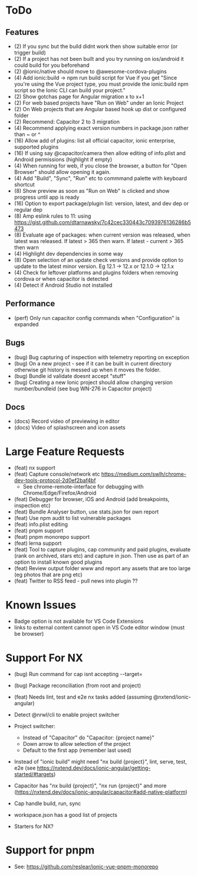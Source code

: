 # ToDo

## Features
- (2) If you sync but the build didnt work then show suitable error (or trigger build)
- (2) If a project has not been built and you try running on ios/android it could build for you beforehand
- (2) @ionic/native should move to @awesome-cordova-plugins
- (4) Add ionic:build -> npm run build script for Vue if you get "Since you're using the Vue project type, you must provide the ionic:build npm script so the Ionic CLI can build your project."
- (2) Show gotchas page for Angular migration x to x+1
- (2) For web based projects have "Run on Web" under an Ionic Project
- (2) On Web projects that are Angular based hook up dist or configured folder
- (2) Recommend: Capacitor 2 to 3 migration
- (4) Recommend applying exact version numbers in package.json rather than ~ or ^
- (16) Allow add of plugins: list all official capacitor, ionic enterprise, supported plugins
- (16) If using say @capacitor/camera then allow editing of info.plist and Android permissions (highlight if empty)
- (4) When running for web, if you close the browser, a button for "Open Browser" should allow opening it again. 
- (4) Add "Build", "Sync", "Run" etc to commmand palette with keyboard shortcut
- (8) Show preview as soon as "Run on Web" is clicked and show progress until app is ready
- (16) Option to export package/plugin list: version, latest, and dev dep or regular dep
- (8) Amp eslink rules to 11: using https://gist.github.com/dtarnawsky/7c42cec330443c7093976136286b5473
- (8) Evaluate age of packages: when current version was released, when latest was released. If latest > 365 then warn. If latest - current > 365 then warn
- (4) Highlight dev dependencies in some way
- (8) Open selection of an update check versions and provide option to update to the latest minor version. Eg 12.1 -> 12.x or 12.1.0 -> 12.1.x
- (4) Check for leftover platforms and plugins folders when removing cordova or when capacitor is detected
- (4) Detect if Android Studio not installed

## Performance
- (perf) Only run capacitor config commands when "Configuration" is expanded

## Bugs
- (bug) Bug capturing of inspection with telemetry reporting on exception
- (bug) On a new project - see if it can be built in current directory otherwise git history is messed up when it moves the folder.
- (bug) Bundle id validate doesnt accept "stuff"
- (bug) Creating a new Ionic project should allow changing version number/bundleid (see bug WN-276 in Capacitor project)

## Docs
- (docs) Record video of previewing in editor
- (docs) Video of splashscreen and icon assets

# Large Feature Requests
- (feat) nx support
- (feat) Capture console/network etc https://medium.com/swlh/chrome-dev-tools-protocol-2d0ef2baf4bf
  - See chrome-remote-interface for debugging with Chrome/Edge/Firefox/Android
- (feat) Debugger for browser, iOS and Android (add breakpoints, inspection etc)
- (feat) Bundle Analyser button, use stats.json for own report
- (feat) Use npm audit to list vulnerable packages
- (feat) info.plist editing
- (feat) pnpm support
- (feat) pnpm monorepo support
- (feat) lerna support
- (feat) Tool to capture plugins, cap community and paid plugins, evaluate (rank on archived, stars etc) and capture in json. Then use as part of an option to install known good plugins
- (feat) Review output folder www and report any assets that are too large (eg photos that are png etc)
- (feat) Twitter to RSS feed - pull news into plugin ??

# Known Issues
- Badge option is not available for VS Code Extensions
- links to external content cannot open in VS Code editor window (must be browser)

# Support For NX
- (bug) Run command for cap isnt accepting --target=
- (bug) Package reconciliation (from root and project)
- (feat) Needs lint, test and e2e nx tasks added (assuming @nxtend/ionic-angular)


- Detect @nrwl/cli to enable project switcher
- Project switcher:
  - Instead of "Capacitor" do "Capacitor: {project name}"
  - Down arrow to allow selection of the project
  - Default to the first app (remember last used)
- Instead of "ionic build" might need "nx build {project}", lint, serve, test, e2e (see https://nxtend.dev/docs/ionic-angular/getting-started/#targets)
- Capacitor has "nx build {project}", "nx run {project}" and more (https://nxtend.dev/docs/ionic-angular/capacitor#add-native-platform)
- Cap handle build, run, sync
- workspace.json has a good list of projects

- Starters for NX?

# Support for pnpm
- See: https://github.com/reslear/ionic-vue-pnpm-monorepo

